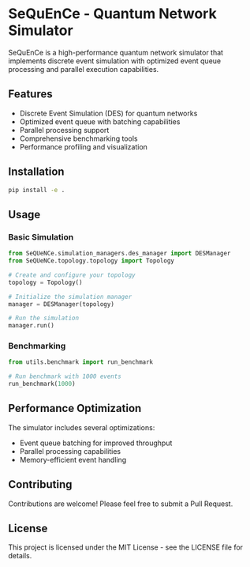 # SeQuEnCe - Quantum Network Simulator

SeQuEnCe is a high-performance quantum network simulator that implements discrete event simulation with optimized event queue processing and parallel execution capabilities.

## Features

- Discrete Event Simulation (DES) for quantum networks
- Optimized event queue with batching capabilities
- Parallel processing support
- Comprehensive benchmarking tools
- Performance profiling and visualization

## Installation

```bash
pip install -e .
```

## Usage

### Basic Simulation

```python
from SeQUeNCe.simulation_managers.des_manager import DESManager
from SeQUeNCe.topology.topology import Topology

# Create and configure your topology
topology = Topology()

# Initialize the simulation manager
manager = DESManager(topology)

# Run the simulation
manager.run()
```

### Benchmarking

```python
from utils.benchmark import run_benchmark

# Run benchmark with 1000 events
run_benchmark(1000)
```

## Performance Optimization

The simulator includes several optimizations:
- Event queue batching for improved throughput
- Parallel processing capabilities
- Memory-efficient event handling

## Contributing

Contributions are welcome! Please feel free to submit a Pull Request.

## License

This project is licensed under the MIT License - see the LICENSE file for details. 